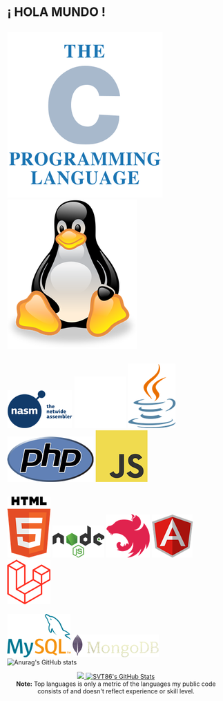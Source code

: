 # ¡ HOLA MUNDO !
![C](/The_C_Programming_Language_logo.svg.png)
![LINUX](/linux-tux-logotic.png)
-----------------------------
![ASM](pngwing.com(1).png)
![C++](/pngegg.png)
![JAVA](/java-logotic.png)
![PHP](https://github.com/SVT86/SVT86/blob/main/php-logo.png)
![JS](https://github.com/SVT86/SVT86/blob/main/JavaScript-logo.png)
--------------------------------
![HTML5](/html-5-logotic.png)
![NodejS](/nodejs-logotic.png)
![NEST](/nest-js-logotic.png)
![Angular](/angular-icon.png)
![Laravel](https://github.com/SVT86/SVT86/blob/main/laravel-logotic.png)
-------------------------------------
![mysql](https://github.com/SVT86/SVT86/blob/main/mysql-logotic.png)
![mongoDB](/mongodb-logotic.png)
<br>
![Anurag's GitHub stats](https://github-readme-stats.vercel.app/api?username=anuraghazra&show_icons=true)
<br>
<p align="center">
    <a href="https://github.com/svt86">
    <img height="200px" src="https://github-readme-stats.vercel.app/api/top-langs/?username=svt86&html&title_color=ffffff&text_color=c9cacc&icon_color=2bbc8a&bg_color=1d1f21" />
    </a>
    <a href="https://github.com/svt86/svt86">
    <img src="https://github-readme-stats.vercel.app/api?username=svt86&show_icons=true&line_height=26&count_private=true&title_color=ffffff&text_color=c9cacc&icon_color=2bbc8a&bg_color=1d1f21" alt="SVT86's GitHub Stats" />
    </a>
   <br/>
  <b>Note:</b> Top languages is only a metric of the languages my public code consists of and doesn't reflect experience or skill level.
</p>
